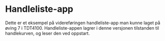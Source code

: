 # Handleliste-app

Dette er et eksempel på videreføringen handleliste-app man kunne laget på øving 7 i TDT4100. Handleliste-appen lagrer i denne versjonen tilstanden til handlekurven, og leser den ved oppstart.
